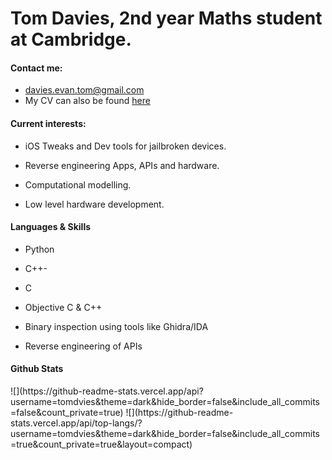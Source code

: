 <h1>Tom Davies, 2nd year Maths student at Cambridge.</h1>
<h4>Contact me:</h4>

- <a href="mailto:davies.evan.tom@gmail.com">davies.evan.tom@gmail.com</a>
- My CV can also be found <a href="https://tomdvies.github.io/tomdaviescv2023.pdf">here</a>

<h4>Current interests:</h4>

- iOS Tweaks and Dev tools for jailbroken devices.

- Reverse engineering Apps, APIs and hardware.

- Computational modelling.

- Low level hardware development.

<h4>Languages & Skills</h4>

- Python

- C++-
- C
- Objective C & C++
- Binary inspection using tools like Ghidra/IDA
- Reverse engineering of APIs

<h4> Github Stats</h4>
![](https://github-readme-stats.vercel.app/api?username=tomdvies&theme=dark&hide_border=false&include_all_commits=false&count_private=true)
![](https://github-readme-stats.vercel.app/api/top-langs/?username=tomdvies&theme=dark&hide_border=false&include_all_commits=true&count_private=true&layout=compact)
